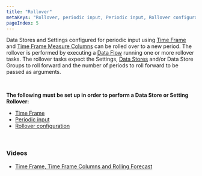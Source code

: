 ```yaml
---
title: "Rollover"
metaKeys: "Rollover, periodic input, Periodic input, Rollover configuration, Data Flow for executing a rollover, Time Frame Measure Columns "
pageIndex: 5
---
```


Data Stores and Settings configured for periodic input using [Time Frame](../timeframe.md) and [Time Frame Measure Columns](https://profitbasedocs.blob.core.windows.net/videos/Data%20Store%20-%20Time%20Frame%2C%20Time%20Frame%20Columns%20and%20Rolling%20Forecast.mp4) can be rolled over to a new period. The rollover is performed by executing a [Data Flow](../dataflows.md) running one or more rollover tasks. The rollover tasks expect the Settings, [Data Stores](../datastores.md) and/or Data Store Groups to roll forward and the number of periods to roll forward to be passed as arguments.

<br/>

**The following must be set up in order to perform a Data Store or Setting Rollover:**

*	[Time Frame](../timeframe.md)
*	[Periodic input](../datastores/periodicimput.md) 
*	[Rollover configuration](../datastores/rollover.md)

<br/>

### Videos

* [Time Frame, Time Frame Columns and Rolling Forecast](https://profitbasedocs.blob.core.windows.net/videos/Data%20Store%20-%20Time%20Frame%2C%20Time%20Frame%20Columns%20and%20Rolling%20Forecast.mp4)


